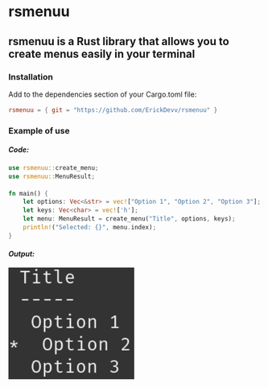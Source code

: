 # rsmenuu

## rsmenuu is a Rust library that allows you to create menus easily in your terminal

### **Installation**

Add to the dependencies section of your Cargo.toml file:

```toml
rsmenuu = { git = "https://github.com/ErickDevv/rsmenuu" }
```

### **Example of use**

#### *Code:*

```rust
use rsmenuu::create_menu;
use rsmenuu::MenuResult;

fn main() {
    let options: Vec<&str> = vec!["Option 1", "Option 2", "Option 3"];
    let keys: Vec<char> = vec!['h'];
    let menu: MenuResult = create_menu("Title", options, keys);
    println!("Selected: {}", menu.index);
}
```

#### *Output:*

<img src="./rsmenuu.png" width="250px"/>
